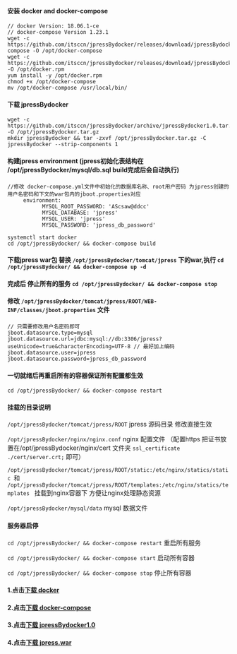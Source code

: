 
#### 安装 docker and docker-compose 
```
// docker Version: 18.06.1-ce
// docker-compose Version 1.23.1
wget -c https://github.com/itsccn/jpressBydocker/releases/download/jpressBydocker1.0/docker-compose -O /opt/docker-compose
wget -c https://github.com/itsccn/jpressBydocker/releases/download/jpressBydocker1.0/docker.rpm -O /opt/docker.rpm
yum install -y /opt/docker.rpm
chmod +x /opt/docker-compose
mv /opt/docker-compose /usr/local/bin/
```
#### 下载 jpressBydocker
```
wget -c https://github.com/itsccn/jpressBydocker/archive/jpressBydocker1.0.tar.gz -O /opt/jpressBydocker.tar.gz
mkdir jpressBydocker && tar -zxvf /opt/jpressBydocker.tar.gz -C jpressBydocker --strip-components 1

```
#### 构建jpress environment (jpress初始化表结构在 /opt/jpressBydocker/mysql/db.sql build完成后会自动执行)
```
//修改 docker-compose.yml文件中初始化的数据库名称、root用户密码 为jpress创建的用户名密码和下文的war包内的jboot.properties对应
     environment:
           MYSQL_ROOT_PASSWORD: 'AScsaw@ddcc'
           MYSQL_DATABASE: 'jpress'
           MYSQL_USER: 'jpress'
           MYSQL_PASSWORD: 'jpress_db_password'

systemctl start docker
cd /opt/jpressBydocker/ && docker-compose build
```
#### 下载jpress war包 替换 ```/opt/jpressBydocker/tomcat/jpress``` 下的war,执行 ```cd /opt/jpressBydocker/ && docker-compose up -d```
#### 完成后 停止所有的服务 ```cd /opt/jpressBydocker/ && docker-compose stop```
#### 修改 ```/opt/jpressBydocker/tomcat/jpress/ROOT/WEB-INF/classes/jboot.properties``` 文件
```
// 只需要修改用户名密码即可 
jboot.datasource.type=mysql
jboot.datasource.url=jdbc:mysql://db:3306/jpress?useUnicode=true&characterEncoding=UTF-8 // 最好加上编码
jboot.datasource.user=jpress
jboot.datasource.password=jpress_db_password
```
#### 一切就绪后再重启所有的容器保证所有配置都生效
```
cd /opt/jpressBydocker/ && docker-compose restart
```

#### 挂载的目录说明
``` /opt/jpressBydocker/tomcat/jpress/ROOT ``` jpress 源码目录 修改直接生效

``` /opt/jpressBydocker/nginx/nginx.conf ``` nginx 配置文件 （配置https 把证书放置在/opt/jpressBydocker/nginx/cert 文件夹 ``` ssl_certificate		./cert/server.crt; ``` 即可）

```/opt/jpressBydocker/tomcat/jpress/ROOT/static:/etc/nginx/statics/static ```和 ```/opt/jpressBydocker/tomcat/jpress/ROOT/templates:/etc/nginx/statics/templates ``` 挂载到nginx容器下 方便让nginx处理静态资源

``` /opt/jpressBydocker/mysql/data ``` mysql 数据文件

#### 服务器启停

``` cd /opt/jpressBydocker/ && docker-compose restart ``` 重启所有服务

``` cd /opt/jpressBydocker/ && docker-compose start ``` 启动所有容器

``` cd /opt/jpressBydocker/ && docker-compose stop ``` 停止所有容器

#### 1.点击[下载 docker](https://github.com/itsccn/jpressBydocker/releases/download/jpressBydocker1.0/docker.rpm)
#### 2.点击[下载 docker-compose](https://github.com/itsccn/jpressBydocker/releases/download/jpressBydocker1.0/docker-compose)
#### 3.点击[下载 jpressBydocker1.0](https://github.com/itsccn/jpressBydocker/archive/jpressBydocker1.0.zip)
#### 4.点击[下载 jpress.war](https://gitee.com/fuhai/jpress/attach_files/download?i=181664&u=http%3A%2F%2Ffiles.git.oschina.net%2Fgroup1%2FM00%2F05%2F79%2FPaAvDFvii9mAfAqcAwxJMHkhSEs352.war%3Ftoken%3Da298841bc64b283701e4a7c4b1f20ee4%26ts%3D1541815552%26attname%3Dstarter-tomcat-1.0.war)

